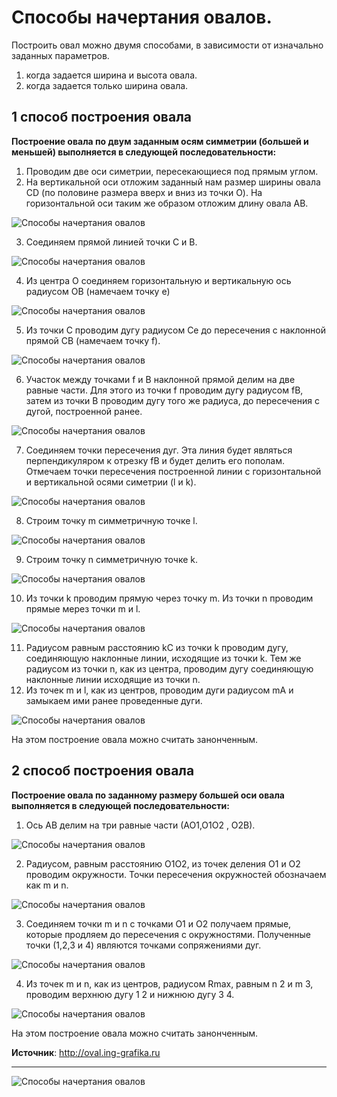 # Способы начертания овалов.
 Построить овал можно двумя способами, в зависимости от изначально заданных параметров.

1. когда задается ширина и высота овала.
2. когда задается только ширина овала.

## 1 способ построения овала

**Построение овала по двум заданным осям симметрии (большей и меньшей) выполняется в следующей последовательности:**

1. Проводим две оси симетрии, пересекающиеся под прямым углом.
2. На вертикальной оси отложим заданный нам размер ширины овала СD (по половине размера вверх и вниз из точки О). На горизонтальной оси таким же образом отложим длину овала АВ.

![Способы начертания овалов](/images/Houseworks/Master/ellips_001.jpg 'Способы начертания овалов')

3. Соединяем прямой линией точки С и В.

![Способы начертания овалов](/images/Houseworks/Master/ellips_002.jpg 'Способы начертания овалов')

4. Из центра О соединяем горизонтальную и вертикальную ось радиусом ОВ (намечаем точку е)

![Способы начертания овалов](/images/Houseworks/Master/ellips_003.jpg 'Способы начертания овалов')

5. Из точки С проводим дугу радиусом Се до пересечения с наклонной прямой СВ (намечаем точку f).

![Способы начертания овалов](/images/Houseworks/Master/ellips_004.jpg 'Способы начертания овалов')

6. Участок между точками f и B наклонной прямой делим на две равные части. Для этого из точки f проводим дугу радиусом fВ, затем из точки В проводим дугу того же радиуса, до пересечения с дугой, построенной ранее.

![Способы начертания овалов](/images/Houseworks/Master/ellips_005.jpg 'Способы начертания овалов')

7. Соединяем точки пересечения дуг. Эта линия будет являться перпендикуляром к отрезку fВ и будет делить его пополам. Отмечаем точки пересечения построенной линии с горизонтальной и вертикальной осями симетрии (l и k).

![Способы начертания овалов](/images/Houseworks/Master/ellips_006.jpg 'Способы начертания овалов')

8. Строим точку m симметричную точке l.

![Способы начертания овалов](/images/Houseworks/Master/ellips_007.jpg 'Способы начертания овалов')

9. Строим точку n симметричную точке k.

![Способы начертания овалов](/images/Houseworks/Master/ellips_008.jpg 'Способы начертания овалов')

10. Из точки k проводим прямую через точку m. Из точки n проводим прямые мерез точки m и l.

![Способы начертания овалов](/images/Houseworks/Master/ellips_009.jpg 'Способы начертания овалов')

11. Радиусом равным расстоянию kC из точки k проводим дугу, соединяющую наклонные линии, исходящие из точки k. Тем же радиусом из точки n, как из центра, проводим дугу соединяющую наклонные линии исходящие из точки n.
12. Из точек m и l, как из центров, проводим дуги радиусом mA и замыкаем ими ранее проведенные дуги.

![Способы начертания овалов](/images/Houseworks/Master/ellips_010.jpg 'Способы начертания овалов')

На этом построение овала можно считать занонченным.

## 2 способ построения овала

**Построение овала по заданному размеру большей оси овала выполняется в следующей последовательности:**

1. Ось АВ делим на три равные части (АО1,О1О2 , О2В).

![Способы начертания овалов](/images/Houseworks/Master/ellips_011.jpg 'Способы начертания овалов')

2. Радиусом, равным расстоянию О1О2, из точек деления О1 и О2 проводим окружности. Точки пересечения окружностей обозначаем как m и n.

![Способы начертания овалов](/images/Houseworks/Master/ellips_012.jpg 'Способы начертания овалов')

3. Соединяем точки m и n с точками О1 и О2 получаем прямые, которые продляем до пересечения с окружностями. Полученные точки (1,2,3 и 4) являются точками сопряжениями дуг.

![Способы начертания овалов](/images/Houseworks/Master/ellips_013.jpg 'Способы начертания овалов')

4. Из точек m и n, как из центров, радиусом Rmax, равным n 2 и m 3, проводим верхнюю дугу 1 2 и нижнюю дугу 3 4.

![Способы начертания овалов](/images/Houseworks/Master/ellips_014.jpg 'Способы начертания овалов')

На этом построение овала можно считать занонченным.

**Источник**: http://oval.ing-grafika.ru

---
![Способы начертания овалов](/images/Houseworks/Master/tech_cherch_015.jpg 'Способы начертания овалов')

